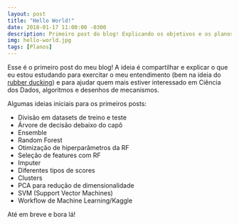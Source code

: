 ```yaml
---
layout: post
title: "Hello World!"
date: 2018-01-17 11:00:00 -0300
description: Primeiro post do blog! Explicando os objetivos e os planos do que está por vir!
img: hello-world.jpg
tags: [Planos]
---
```

Esse é o primeiro post do meu blog! A ideia é compartilhar e explicar o que eu estou estudando 
para exercitar o meu entendimento (bem na ideia do [rubber ducking](https://rubberduckdebugging.com/)) 
e para ajudar quem mais estiver interessado em Ciência dos
Dados, algoritmos e desenhos de mecanismos.

Algumas ideias iniciais para os primeiros posts:

- Divisão em datasets de treino e teste
- Árvore de decisão debaixo do capô
- Ensemble
- Random Forest
- Otimização de hiperparâmetros da RF
- Seleção de features com RF
- Imputer
- Diferentes tipos de scores
- Clusters
- PCA para redução de dimensionalidade
- SVM (Support Vector Machines)
- Workflow de Machine Learning/Kaggle

Até em breve e bora lá!

